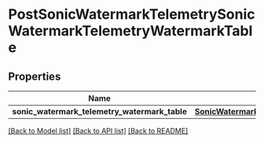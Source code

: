 # PostSonicWatermarkTelemetrySonicWatermarkTelemetryWatermarkTable

## Properties
Name | Type | Description | Notes
------------ | ------------- | ------------- | -------------
**sonic_watermark_telemetry_watermark_table** | [**SonicWatermarkTelemetrySonicWatermarkTelemetrySonicwatermarktelemetrysonicwatermarktelemetryWATERMARKTABLE**](SonicWatermarkTelemetrySonicWatermarkTelemetrySonicwatermarktelemetrysonicwatermarktelemetryWATERMARKTABLE.md) |  | [optional] 

[[Back to Model list]](../README.md#documentation-for-models) [[Back to API list]](../README.md#documentation-for-api-endpoints) [[Back to README]](../README.md)



